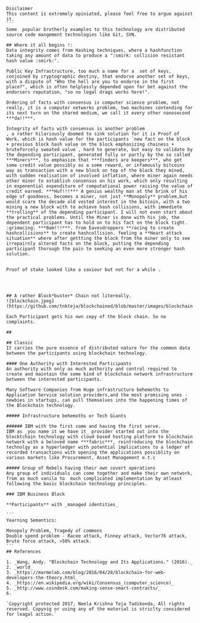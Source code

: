 
````
Disclaimer
This content is extremely opiniated, please feel free to argue against it. 
```
Some  popular brotherly examples to this technology are distributed source code mangement technologies like Git, SVN.

## Where it all begins !:
Data integrity comes from Hashing techniques, where a hashfunction taking any amount of data to produce a ":smirk: collision resistant hash value :smirk:".

Public Key Infrastructure, too much a name for a  set of keys, conjoined by cryptographic destiny, that endorse another set of keys, with a dispute of "Who the hell are you to endorse in the first place?", which is often helplessly depended upon for bet against the endorsers reputation, "so no legal drags works here!".

Ordering of facts with consensus is computer science problem, not really, it is a computer networks problem, two machines contending for 
its next turn on the shared medium, we call it every other nanosecond ***da!!***. 

Integrity of facts with consensus is another problem
, a rather hilariously doomed to sink solution for it is Proof of Work, which is hash value for the participants `new fact on the block + previous block hash value on the block emphasizing chainess + bruteforcely sweated value`, hard to generate, but easy to validate by the depending participant, generated fully or partly by the so called ***Miners***, to emphasize that ***finders are keepers***, who get some credit value possibly as a some reward, or infamously bitcoins way as transaction with a new block on top of the block they mined, with sudden realisation of involved inflation, where miner again needs other miner to establish consensus on his work, which only resulting in exponential expenditure of computational power raising the value of credit earned. ***Huf!!!*** A genius wealthy man at the brink of his edge of goodness, becomes a miner, not just **Monopoly** problem,but  would scare the decade old vested interest in the bitcoin, with a two mining a new block with to achieve hash collisions, with immediete **trolling** of the depending participant. I will not even start about the practical problems. Until the Miner is done with his job, the dependent participant has to hold on to his fact on the block tight. :grimacing: ***Bam!!!***. from Eavesdroppers **racing to create hashcollisions** to create hashcollision. feeling a **Heart attack situation** where after gettting the block from the miner only to see irrepairnly altered facts on the block, putting the depending participant thorough the pain to seeking an even more stronger hash solution.


Proof of stake looked like a saviour but not for a while .




## A rather Block*buster* Chain not litereally.
![blockchain.jpeg](https://github.com/tnkteja/blockchained/blob/master/images/blockchain.jpeg)

Each Participant gets his own copy of the block chain. So no complaints.

## 

## Classic
It carries the pure essence of distributed nature for the common data between the participants using blockchain technology. 

#### One Authority with Interested Participants
An authority with only as much authority and control required to create and maintain the some kind of blockchain network infrastructure between the interested participants.

Many Software Companies from Huge infrastructure behemoths to Application Service solution providers,and the most promising ones - newbies in startups, can pull themselves into the happening times of the Blockchain technology.

##### Infrastructure behemoths or Tech Giants

###### IBM with the first come and having the first serve.
IBM as _you name it we have it_ provider started out into the blocktchain technology with cloud based hosting platform to blockchain network with a beloved name ***fabric***, reintroducing the blockchain technolgy as a hyperledger with potential implications to a ledger of recorded transactions with opening the applications possiblity on various markets like Procurement, Asset Management e.t.c 

##### Group of Rebels having their own covert operations
Any group of individuals can come together and make their own network, from as much vanila to  much complicated implementation by atleast following the basic blockchain technology principles.

### IBM Business Block

**Participants** with _managed identities_ 

```
Yearning Semantics: 

Monopoly Problem, Tragedy of commons
Double spend problem - Racee attack, Finney attack, Vector76 attack, Brute force attack, >50% attack.
```
## References

1. _Wang, Andy. "Blockchain Technology and Its Applications." (2016)._
2. _world_
3. _https://marmelab.com/blog/2016/04/28/blockchain-for-web-developers-the-theory.html_
4. _https://en.wikipedia.org/wiki/Consensus_(computer_science)_
5. _http://www.coindesk.com/making-sense-smart-contracts/_
6.

`Copyright protected 2017, Neela Krishna Teja Tadikonda, All rights reserved. Copynig or using any of the material is striclty considered for leagal action.`
